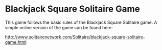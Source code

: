 # Blackjack Square Solitaire Game

This game follows the basic rules of the Blackjack Square Solitaire game. A simple online version of the game can be found here:

http://www.solitairenetwork.com/Solitaire/blackjack-square-solitaire-game.html


